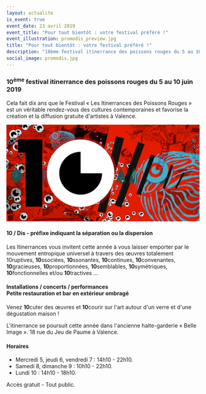 ```yaml
---
layout: actualite
is_event: true
event_date: 23 avril 2019
event_title: "Pour tout bientôt : votre festival préféré !"
event_illustration: promodis_preview.jpg
title: "Pour tout bientôt : votre festival préféré !"
description: "10ème festival itinerrance des poissons rouges du 5 au 10 juin 2019."
social_image: promodis.jpg
---
```


<h3>
  10<sup>ème</sup> festival itinerrance des poissons rouges du <strong>5 au 10 juin 2019</strong>
</h3>

<p>
  Cela fait dix ans que le Festival « Les Itinerrances des Poissons Rouges » est un
  véritable rendez-vous des cultures contemporaines et favorise la création et la
  diffusion gratuite d'artistes à Valence.
</p>

<div class="solo solo--large">
  <img src="promodis.jpg" />
</div>

<h4>
  10 / Dis - préfixe indiquant la séparation ou la dispersion
</h4>

<p>
  Les Itinerrances vous invitent cette année à vous laisser emporter par le
  mouvement entropique universel à travers des œuvres totalement 10ruptives,
  <strong>10</strong>ssociées, <strong>10</strong>ssonantes, <strong>10</strong>continues, <strong>10</strong>convenantes, <strong>10</strong>gracieuses, <strong>10</strong>proportionnées, <strong>10</strong>semblables, <strong>10</strong>symétriques, <strong>10</strong>fonctionnelles et/ou <strong>10</strong>tractives &hellip;
</p>

<h4>
  Installations / concerts / performances<br />
  Petite restauration et bar en extérieur ombragé
</h4>

<p>
  Venez <strong>10</strong>cuter des œuvres et <strong>10</strong>courir sur l'art autour d'un verre et d'une dégustation maison !
</p>

<p>
  L'itinerrance se poursuit cette année dans l'ancienne halte-garderie « Belle Image ». 18 rue du Jeu de Paume à Valence.
</p>

<h4>Horaires</h4>
<ul>
  <li>Mercredi 5, jeudi 6, vendredi 7 : 14h10 - 22h10.</li>
  <li>Samedi 8, dimanche 9 : 10h10 - 22h10.</li>
  <li>Lundi 10 : 14h10 - 18h10.</li>
</ul>
<p>
  Accès gratuit - Tout public.
</p>
